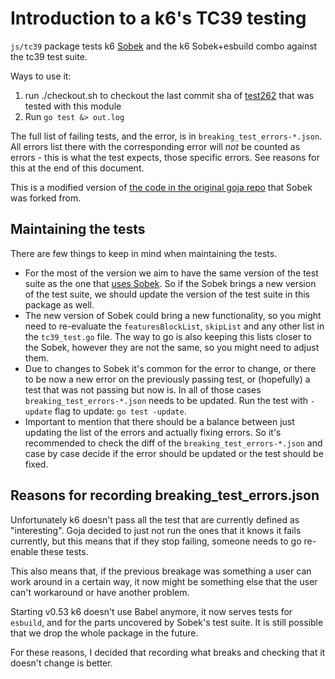 # Introduction to a k6's TC39 testing

`js/tc39` package tests k6 [Sobek](https://github.com/grafana/sobek) and the k6 Sobek+esbuild combo against the tc39 test suite.

Ways to use it:
1. run ./checkout.sh to checkout the last commit sha of [test262](https://github.com/tc39/test262)
   that was tested with this module
2. Run `go test &> out.log`

The full list of failing tests, and the error, is in `breaking_test_errors-*.json`. All errors list there with the corresponding error will *not* be counted as errors - this is what the test expects, those specific errors. See reasons for this at the end of this document.

This is a modified version of [the code in the original goja
repo](https://github.com/dop251/goja/blob/master/tc39_test.go) that Sobek was forked from.

## Maintaining the tests

There are few things to keep in mind when maintaining the tests.

* For the most of the version we aim to have the same version of the test suite as the one that [uses Sobek](https://github.com/grafana/sobek/blob/main/.tc39_test262_checkout.sh#L3). So if the Sobek brings a new version of the test suite, we should update the version of the test suite in this package as well.
* The new version of Sobek could bring a new functionality, so you might need to re-evaluate the `featuresBlockList`, `skipList` and any other list in the `tc39_test.go` file. The way to go is also keeping this lists closer to the Sobek, however they are not the same, so you might need to adjust them.
* Due to changes to Sobek it's common for the error to change, or there to be now a new error on the previously passing test, or (hopefully) a test that was not passing but now is.
In all of those cases `breaking_test_errors-*.json` needs to be updated. Run the test with `-update` flag to update: `go test -update`.
* Important to mention that there should be a balance between just updating the list of the errors and actually fixing errors. So it's recommended to check the diff of the `breaking_test_errors-*.json` and case by case decide if the error should be updated or the test should be fixed.


## Reasons for recording breaking_test_errors.json

Unfortunately k6 doesn't pass all the test that are currently defined as "interesting".
Goja decided to just not run the ones that it knows it fails currently, but this
means that if they stop failing, someone needs to go re-enable these tests.

This also means that, if the
previous breakage was something a user can work around in a certain way, it now might be something
else that the user can't workaround or have another problem.

Starting v0.53 k6 doesn't use Babel anymore, it now serves tests for `esbuild`, and for the parts uncovered by Sobek's test suite. It is still possible that we drop the whole package in the future.

For these reasons, I decided that recording what breaks and checking that it doesn't change is better.
